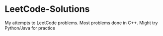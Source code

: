 # LeetCode-Solutions
My attempts to LeetCode problems. Most problems done in C++. Might try Python/Java for practice
